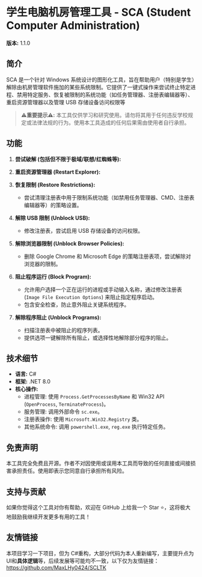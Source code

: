 # 学生电脑机房管理工具 - SCA (Student Computer Administration)

**版本:** 1.1.0

## 简介

SCA 是一个针对 Windows 系统设计的图形化工具，旨在帮助用户（特别是学生）解除由机房管理软件施加的某些系统限制。它提供了一键式操作来尝试终止特定进程、禁用特定服务、恢复被限制的系统功能（如任务管理器、注册表编辑器等）、重启资源管理器以及管理 USB 存储设备访问权限等

> **⚠️重要提示⚠️:** 本工具仅供学习和研究使用。请勿将其用于任何违反学校规定或法律法规的行为。使用本工具造成的任何后果需由使用者自行承担。

## 功能

1.  **尝试破解 (包括但不限于极域/联想/红蜘蛛等):**

2.  **重启资源管理器 (Restart Explorer):**
3.  **恢复限制 (Restore Restrictions):**
    *   尝试清理注册表中用于限制系统功能（如禁用任务管理器、CMD、注册表编辑器等）的策略设置。
4.  **解除 USB 限制 (Unblock USB):**
    *   修改注册表，尝试启用 USB 存储设备的访问权限。
5.  **解除浏览器限制 (Unblock Browser Policies):**
    *   删除 Google Chrome 和 Microsoft Edge 的策略注册表项，尝试解除对浏览器的限制。
6.  **阻止程序运行 (Block Program):**
    *   允许用户选择一个正在运行的进程或手动输入名称，通过修改注册表 (`Image File Execution Options`) 来阻止指定程序启动。
    *   包含安全检查，防止意外阻止关键系统程序。
7.  **解除程序阻止 (Unblock Programs):**
    *   扫描注册表中被阻止的程序列表。
    *   提供选项一键解除所有阻止，或选择性地解除部分程序的阻止。
## 技术细节

*   **语言:** C#
*   **框架:** .NET 8.0
*   **核心操作:**
    *   进程管理: 使用 `Process.GetProcessesByName` 和 Win32 API (`OpenProcess`, `TerminateProcess`)。
    *   服务管理: 调用外部命令 `sc.exe`。
    *   注册表操作: 使用 `Microsoft.Win32.Registry` 类。
    *   其他系统命令: 调用 `powershell.exe`, `reg.exe` 执行特定任务。

## 免责声明

本工具完全免费且开源。作者不对因使用或误用本工具而导致的任何直接或间接损害承担责任。使用即表示您同意自行承担所有风险。

## 支持与贡献

如果你觉得这个工具对你有帮助，欢迎在 GitHub 上给我一个 Star ⭐，这将极大地鼓励我继续开发更多有用的工具！


## 友情链接
本项目学习一下项目，但为 C#重构，大部分代码为本人重新编写，主要提升点为UI和**具体逻辑**等，后续发展等可能均不一致，以下仅为友情链接：
https://github.com/MaxLHy0424/SCLTK
